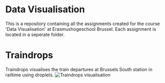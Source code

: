 # Data Visualisation

This is a repository containing all the assignments created for the course 'Data Visualisation' at Erasmushogeschool Brussel.
Each assignment is located in a seperate folder.

# Traindrops

Traindrops visualises the train departures at Brussels South station in railtime using droplets.
![Traindrops visualisation](/assets/img/traindrops.jpg "Traindrops")
